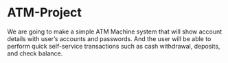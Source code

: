# ATM-Project
We are going to make a simple ATM Machine system that will show account details with user’s accounts and passwords. And the user will be able to perform quick self-service transactions such as cash withdrawal, deposits, and check balance.



